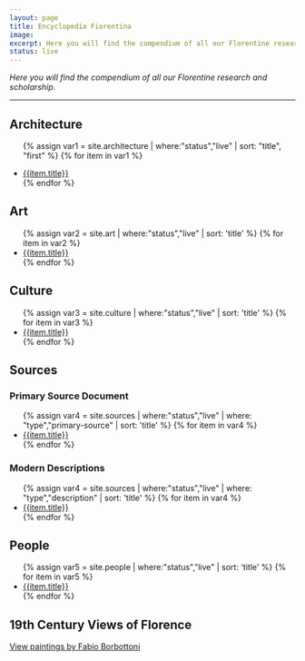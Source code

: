 ```yaml
---
layout: page
title: Encyclopedia Fiorentina
image:
excerpt: Here you will find the compendium of all our Florentine research and scholarship.
status: live
---
```


  <p><em>Here you will find the compendium of all our Florentine research and scholarship.</em></p>

***

<div class="row">
<div class="col">
  <h2><span class="icon fa-university"></span> Architecture</h2>
  <ul>
   
  {% assign var1 = site.architecture | where:"status","live" | sort: "title", "first" %}
  {% for item in var1 %}
    <li><a href="{{ item.url | absolute_url }}">{{item.title}}</a></li>
  {% endfor %}
  </ul>

  <h2><span class="icon fa-paint-brush"></span> Art</h2>
  <ul>
  {% assign var2 = site.art | where:"status","live" | sort: 'title' %}
  {% for item in var2 %}
    <li><a href="{{ item.url | absolute_url }}">{{item.title}}</a></li>
  {% endfor %}
  </ul>


  <h2><span class="icon fa-balance-scale"></span> Culture</h2>
  <ul>
  {% assign var3 = site.culture | where:"status","live" | sort: 'title' %}
  {% for item in var3 %}
    <li><a href="{{ item.url | absolute_url }}">{{item.title}}</a></li>
  {% endfor %}
  </ul>
</div>
<div class="col">

  <h2><span class="icon fa-file-text"></span>Sources</h2>
  <h3>Primary Source Document</h3>
  <ul>
  {% assign var4 = site.sources | where:"status","live" | where: "type","primary-source" | sort: 'title' %}
    {% for item in var4 %}
        <li><a href="{{ item.url | absolute_url }}">{{item.title}}</a></li>      
    {% endfor %}
  </ul>


  <h3>Modern Descriptions</h3>
  <ul>
  {% assign var4 = site.sources | where:"status","live" | where: "type","description" | sort: 'title' %}
    {% for item in var4 %}
        <li><a href="{{ item.url | absolute_url }}">{{item.title}}</a></li>      
    {% endfor %}
  </ul>



  <h2><span class="icon fa-users"></span> People</h2>
  <ul>
  {% assign var5 = site.people | where:"status","live" | sort: 'title' %}
  {% for item in var5 %}
    <li><a href="{{ item.url | absolute_url }}">{{item.title}}</a></li>
  {% endfor %}
  </ul>

  <h2>19th Century Views of Florence</h2>
  <p><a href="{{site.url}}/19th-century-views-of-florence.html">View paintings by Fabio Borbottoni</a></p>
</div>


</div>

